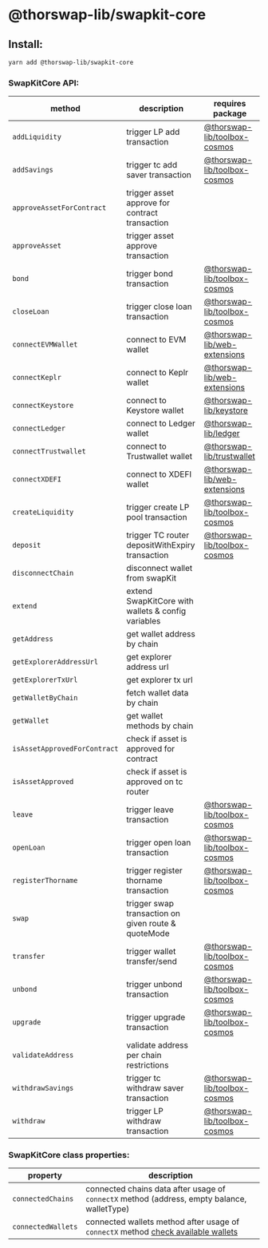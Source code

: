 # @thorswap-lib/swapkit-core

## Install:

```bash
yarn add @thorswap-lib/swapkit-core
```

### SwapKitCore API:

| method                       | description                                         | requires package                                  |
| ---------------------------- | --------------------------------------------------- | ------------------------------------------------- |
| `addLiquidity`               | trigger LP add transaction                          | [@thorswap-lib/toolbox-cosmos](../toolbox-cosmos) |
| `addSavings`                 | trigger tc add saver transaction                    | [@thorswap-lib/toolbox-cosmos](../toolbox-cosmos) |
| `approveAssetForContract`    | trigger asset approve for contract transaction      |                                                   |
| `approveAsset`               | trigger asset approve transaction                   |                                                   |
| `bond`                       | trigger bond transaction                            | [@thorswap-lib/toolbox-cosmos](../toolbox-cosmos) |
| `closeLoan`                  | trigger close loan transaction                      | [@thorswap-lib/toolbox-cosmos](../toolbox-cosmos) |
| `connectEVMWallet`           | connect to EVM wallet                               | [@thorswap-lib/web-extensions](../web-extensions) |
| `connectKeplr`               | connect to Keplr wallet                             | [@thorswap-lib/web-extensions](../web-extensions) |
| `connectKeystore`            | connect to Keystore wallet                          | [@thorswap-lib/keystore](../keystore)             |
| `connectLedger`              | connect to Ledger wallet                            | [@thorswap-lib/ledger](../ledger)                 |
| `connectTrustwallet`         | connect to Trustwallet wallet                       | [@thorswap-lib/trustwallet](../trustwallet)       |
| `connectXDEFI`               | connect to XDEFI wallet                             | [@thorswap-lib/web-extensions](../web-extensions) |
| `createLiquidity`            | trigger create LP pool transaction                  | [@thorswap-lib/toolbox-cosmos](../toolbox-cosmos) |
| `deposit`                    | trigger TC router depositWithExpiry transaction     | [@thorswap-lib/toolbox-cosmos](../toolbox-cosmos) |
| `disconnectChain`            | disconnect wallet from swapKit                      |                                                   |
| `extend`                     | extend SwapKitCore with wallets & config variables  |                                                   |
| `getAddress`                 | get wallet address by chain                         |                                                   |
| `getExplorerAddressUrl`      | get explorer address url                            |                                                   |
| `getExplorerTxUrl`           | get explorer tx url                                 |                                                   |
| `getWalletByChain`           | fetch wallet data by chain                          |                                                   |
| `getWallet`                  | get wallet methods by chain                         |                                                   |
| `isAssetApprovedForContract` | check if asset is approved for contract             |                                                   |
| `isAssetApproved`            | check if asset is approved on tc router             |                                                   |
| `leave`                      | trigger leave transaction                           | [@thorswap-lib/toolbox-cosmos](../toolbox-cosmos) |
| `openLoan`                   | trigger open loan transaction                       | [@thorswap-lib/toolbox-cosmos](../toolbox-cosmos) |
| `registerThorname`           | trigger register thorname transaction               | [@thorswap-lib/toolbox-cosmos](../toolbox-cosmos) |
| `swap`                       | trigger swap transaction on given route & quoteMode |                                                   |
| `transfer`                   | trigger wallet transfer/send                        | [@thorswap-lib/toolbox-cosmos](../toolbox-cosmos) |
| `unbond`                     | trigger unbond transaction                          | [@thorswap-lib/toolbox-cosmos](../toolbox-cosmos) |
| `upgrade`                    | trigger upgrade transaction                         | [@thorswap-lib/toolbox-cosmos](../toolbox-cosmos) |
| `validateAddress`            | validate address per chain restrictions             |                                                   |
| `withdrawSavings`            | trigger tc withdraw saver transaction               | [@thorswap-lib/toolbox-cosmos](../toolbox-cosmos) |
| `withdraw`                   | trigger LP withdraw transaction                     | [@thorswap-lib/toolbox-cosmos](../toolbox-cosmos) |

### SwapKitCore class properties:

| property           | description                                                                                          |
| ------------------ | ---------------------------------------------------------------------------------------------------- |
| `connectedChains`  | connected chains data after usage of `connectX` method (address, empty balance, walletType)          |
| `connectedWallets` | connected wallets method after usage of `connectX` method [check available wallets](../../#packages) |
